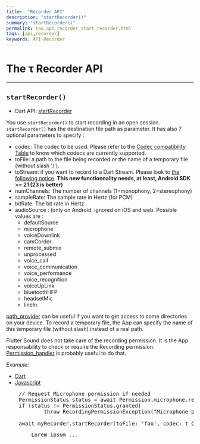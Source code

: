 ```yaml
---
title:  "Recorder API"
description: "startRecorder()"
summary: "startRecorder()"
permalink: tau_api_recorder_start_recorder.html
tags: [api,recorder]
keywords: API Recorder
---
```

# The &tau; Recorder API

-----------------------------------------------------------------------------------------------------------------

## `startRecorder()`

- Dart API: [startRecorder](pages/flutter-sound/api/recorder/FlutterSoundRecorder/startRecorder.html)

You use `startRecorder()` to start recording in an open session. `startRecorder()` has the destination file path as parameter.
It has also 7 optional parameters to specify :
- codec: The codec to be used. Please refer to the [Codec compatibility Table](guides_codec) to know which codecs are currently supported.
- toFile: a path to the file being recorded or the name of a temporary file (without slash '/').
- toStream: if you want to record to a Dart Stream. Please look to [the following notice](guides_record_stream). **This new functionnality needs, at least, Android SDK >= 21 (23 is better)**
- numChannels: The number of channels (1=monophony, 2=stereophony)
- sampleRate: The sample rate in Hertz (for PCM)
- bitRate: The bit rate in Hertz
- audioSource : (only on Android, ignored on iOS and web. Possible values are :
   - defaultSource
   - microphone
   - voiceDownlink
   - camCorder
   - remote_submix
   - unprocessed
   - voice_call
   - voice_communication
   - voice_performance
   - voice_recognition
   - voiceUpLink
   - bluetoothHFP
   - headsetMic
   - lineIn


[path_provider](https://pub.dev/packages/path_provider) can be useful if you want to get access to some directories on your device.
To record a temporary file, the App can specify the name of this temporary file (without slash) instead of a real path.


Flutter Sound does not take care of the recording permission. It is the App responsability to check or require the Recording permission.
[Permission_handler](https://pub.dev/packages/permission_handler) is probably useful to do that.

*Example:*
<ul id="profileTabs" class="nav nav-tabs">
    <li class="active"><a href="#dart" data-toggle="tab">Dart</a></li>
    <li><a href="#javascript" data-toggle="tab">Javascript</a></li>
</ul>
<div class="tab-content">

<div role="tabpanel" class="tab-pane active" id="dart">

<pre>
    // Request Microphone permission if needed
    PermissionStatus status = await Permission.microphone.request();
    if (status != PermissionStatus.granted)
            throw RecordingPermissionException("Microphone permission not granted");

    await myRecorder.startRecorder(toFile: 'foo', codec: t_CODEC.CODEC_AAC,); // A temporary file named 'foo'
</pre>

</div>

<div role="tabpanel" class="tab-pane" id="javascript">
<pre>
        Lorem ipsum ...
</pre>
</div>

</div>

